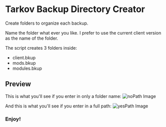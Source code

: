# Tarkov Backup Directory Creator

Create folders to organize each backup.

Name the folder what ever you like. I prefer to use the current client version as the name of the folder.

The script creates 3 folders inside:
* client.bkup
* mods.bkup
* modules.bkup

## Preview

This is what you'll see if you enter in only a folder name:
![noPath Image](./img/tbdc.noPath.png)

And this is what you'll see if you enter in a full path:
![yesPath Image](./img/tbdc.yesPath.png)

### Enjoy!